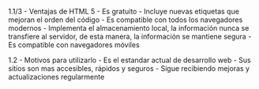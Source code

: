 


1.1/3 - 
    Ventajas de HTML 5
     - Es gratuito 
     - Incluye nuevas etiquetas que mejoran el orden del código
     - Es compatible con todos los navegadores modernos
     - Implementa el almacenamiento local, la información nunca se transfiere al servidor, de esta manera, la información se mantiene segura
     - Es compatible con navegadores móviles

1.2 - 
    Motivos para utilizarlo
     - Es el estandar actual de desarrollo web
     - Sus sitios son mas accesibles, rápidos y seguros
     - Sigue recibiendo mejoras y actualizaciones regularmente